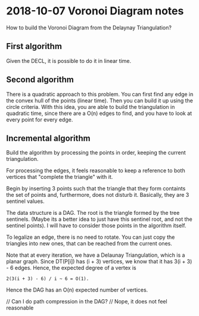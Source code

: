 # 2018-10-07 Voronoi Diagram notes

How to build the Voronoi Diagram from the Delaynay Triangulation?

## First algorithm
Given the DECL, it is possible to do it in linear time.

## Second algorithm
There is a quadratic approach to this problem. You can first find
any edge in the convex hull of the points (linear time). Then you
can build it up using the circle criteria. With this idea, you
are able to build the triangulation in quadratic time, since there
are a O(n) edges to find, and you have to look at every point
for every edge.

## Incremental algorithm
Build the algorithm by processing the points in order, keeping
the current triangulation.

For processing the edges, it feels reasonable to keep a reference
to both vertices that "complete the triangle" with it.

Begin by inserting 3 points such that the triangle that they form
containts the set of points and, furthermore, does not disturb it.
Basically, they are 3 sentinel values.

The data structure is a DAG. The root is the triangle formed by
the tree sentinels. (Maybe its a better idea to just have this
sentinel root, and not the sentinel points). I will have to consider
those points in the algorithm itself.

To legalize an edge, there is no need to rotate. You can just copy
the triangles into new ones, that can be reached from the current
ones.

Note that at every iteration, we have a Delaunay Triangulation,
which is a planar graph. Since DT(P[i]) has (i + 3) vertices, 
we know that it has 3(i + 3) - 6 edges. Hence, the expected
degree of a vertex is

    2(3(i + 3) - 6) / i ~ 6 = O(1).

Hence the DAG has an O(n) expected number of vertices.

// Can I do path compression in the DAG?
// Nope, it does not feel reasonable
